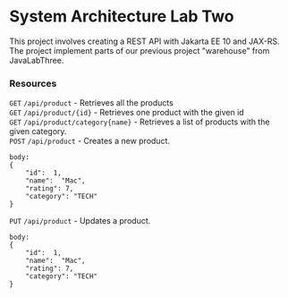 # System Architecture Lab Two
This project involves creating a REST API with Jakarta EE 10 and JAX-RS.
The project implement parts of our previous project "warehouse" from JavaLabThree.

### Resources
`GET` `/api/product` - Retrieves all the products
<br>
`GET` `/api/product/{id}` - Retrieves one product with the given id
<br>
`GET` `/api/product/category{name}` - Retrieves a list of products with the given category.
<br>
`POST` `/api/product` - Creates a new product.
```jsonc
body:
{
    "id":  1,
    "name":  "Mac",
    "rating": 7,
    "category": "TECH"
}
```

`PUT` `/api/product` - Updates a product.
```jsonc
body:
{
    "id":  1,
    "name":  "Mac",
    "rating": 7,
    "category": "TECH"
}
```
